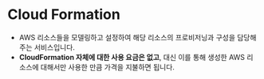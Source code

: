 # Cloud Formation

- AWS 리소스들을 모델링하고 설정하여 해당 리소스의 프로비저닝과 구성을 담당해주는 서비스입니다.
- **CloudFormation 자체에 대한 사용 요금은 없고**, 대신 이를 통해 생성한 AWS 리소스에 대해서만 사용한 만큼 가격을 지불하면 됩니다.
